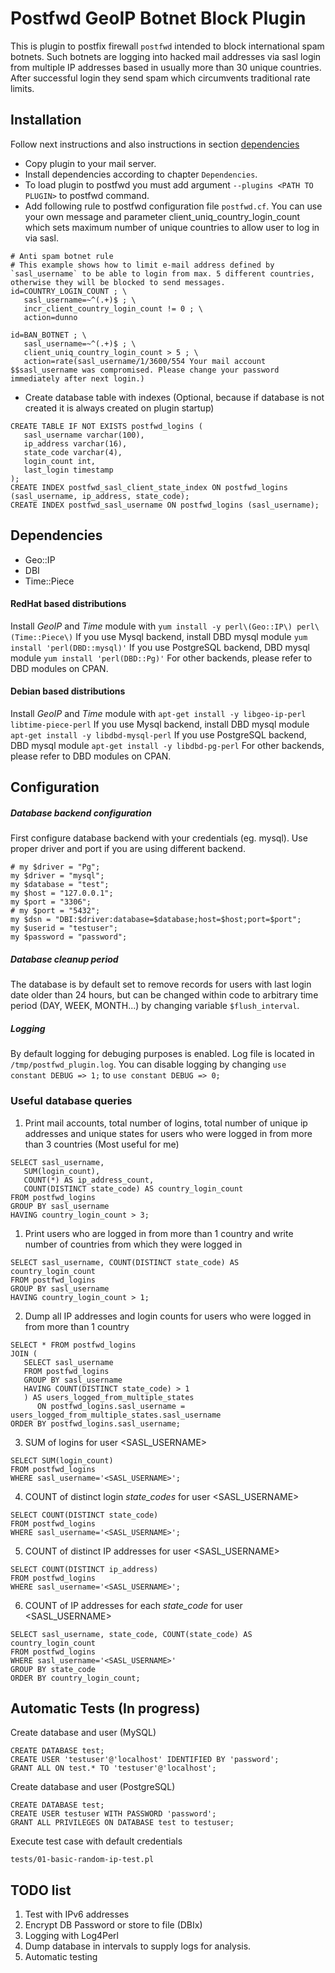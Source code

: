 # Postfwd GeoIP Botnet Block Plugin

This is plugin to postfix firewall `postfwd` intended to block international spam botnets. Such botnets are logging into hacked mail addresses via sasl login from multiple IP addresses based in usually more than 30 unique countries. After successful login they send spam which circumvents traditional rate limits.

## Installation

Follow next instructions and also instructions in section [dependencies](#Dependecies)
- Copy plugin to your mail server. 
- Install dependencies according to chapter `Dependencies`. 
- To load plugin to postfwd you must add argument `--plugins <PATH TO PLUGIN>` to postfwd command. 
- Add following rule to postfwd configuration file `postfwd.cf`. You can use your own message and parameter client_uniq_country_login_count which sets maximum number of unique countries to allow user to log in via sasl. 

```
# Anti spam botnet rule
# This example shows how to limit e-mail address defined by `sasl_username` to be able to login from max. 5 different countries, otherwise they will be blocked to send messages.
id=COUNTRY_LOGIN_COUNT ; \
   sasl_username=~^(.+)$ ; \
   incr_client_country_login_count != 0 ; \
   action=dunno

id=BAN_BOTNET ; \
   sasl_username=~^(.+)$ ; \
   client_uniq_country_login_count > 5 ; \
   action=rate(sasl_username/1/3600/554 Your mail account $$sasl_username was compromised. Please change your password immediately after next login.)
```

- Create database table with indexes (Optional, because if database is not created it is always created on plugin startup) 

```
CREATE TABLE IF NOT EXISTS postfwd_logins (
   sasl_username varchar(100),
   ip_address varchar(16),
   state_code varchar(4),
   login_count int,
   last_login timestamp
);
CREATE INDEX postfwd_sasl_client_state_index ON postfwd_logins (sasl_username, ip_address, state_code);
CREATE INDEX postfwd_sasl_username ON postfwd_logins (sasl_username);
```


## Dependencies

* Geo::IP
* DBI
* Time::Piece


#### RedHat based distributions 

Install *GeoIP* and *Time* module with `yum install -y perl\(Geo::IP\) perl\(Time::Piece\)`
If you use Mysql backend, install DBD mysql module `yum install 'perl(DBD::mysql)'`
If you use PostgreSQL backend, DBD mysql module `yum install 'perl(DBD::Pg)'`
For other backends, please refer to DBD modules on CPAN.

#### Debian based distributions 

Install *GeoIP* and *Time* module with `apt-get install -y libgeo-ip-perl libtime-piece-perl`
If you use Mysql backend, install DBD mysql module `apt-get install -y libdbd-mysql-perl`
If you use PostgreSQL backend, DBD mysql module `apt-get install -y libdbd-pg-perl`
For other backends, please refer to DBD modules on CPAN.


## Configuration

##### Database backend configuration

First configure database backend with your credentials (eg. mysql). Use proper driver and port if you are using different backend.

```
# my $driver = "Pg"; 
my $driver = "mysql"; 
my $database = "test";
my $host = "127.0.0.1";
my $port = "3306";
# my $port = "5432";
my $dsn = "DBI:$driver:database=$database;host=$host;port=$port";
my $userid = "testuser";
my $password = "password";
```
##### Database cleanup period

The database is by default set to remove records for users with last login date older than 24 hours, but can be changed within code to arbitrary time period (DAY, WEEK, MONTH...) by changing variable `$flush_interval`.

##### Logging

By default logging for debuging purposes is enabled. Log file is located in `/tmp/postfwd_plugin.log`.
You can disable logging by changing `use constant DEBUG => 1;` to `use constant DEBUG => 0;`

### Useful database queries 

1. Print mail accounts, total number of logins, total number of unique ip addresses and unique states for users who were logged in from more than 3 countries (Most useful for me)
```
SELECT sasl_username, 
   SUM(login_count), 
   COUNT(*) AS ip_address_count, 
   COUNT(DISTINCT state_code) AS country_login_count 
FROM postfwd_logins 
GROUP BY sasl_username 
HAVING country_login_count > 3;
```

1. Print users who are logged in from more than 1 country and write number of countries from which they were logged in
```
SELECT sasl_username, COUNT(DISTINCT state_code) AS country_login_count 
FROM postfwd_logins 
GROUP BY sasl_username 
HAVING country_login_count > 1;
```

2. Dump all IP addresses and login counts for users who were logged in from more than 1 country
```
SELECT * FROM postfwd_logins 
JOIN (
   SELECT sasl_username 
   FROM postfwd_logins 
   GROUP BY sasl_username 
   HAVING COUNT(DISTINCT state_code) > 1
   ) AS users_logged_from_multiple_states 
      ON postfwd_logins.sasl_username = users_logged_from_multiple_states.sasl_username 
ORDER BY postfwd_logins.sasl_username;
```

3. SUM of logins for user <SASL_USERNAME>
```
SELECT SUM(login_count) 
FROM postfwd_logins 
WHERE sasl_username='<SASL_USERNAME>';
```

4. COUNT of distinct login *state_codes* for user <SASL_USERNAME>
```
SELECT COUNT(DISTINCT state_code) 
FROM postfwd_logins 
WHERE sasl_username='<SASL_USERNAME>';
```

5. COUNT of distinct IP addresses for user <SASL_USERNAME>
```
SELECT COUNT(DISTINCT ip_address) 
FROM postfwd_logins 
WHERE sasl_username='<SASL_USERNAME>';
```

6. COUNT of IP addresses for each *state_code* for user <SASL_USERNAME>
```
SELECT sasl_username, state_code, COUNT(state_code) AS country_login_count 
FROM postfwd_logins 
WHERE sasl_username='<SASL_USERNAME>' 
GROUP BY state_code 
ORDER BY country_login_count;
```

## Automatic Tests (In progress)

Create database and user (MySQL)

```
CREATE DATABASE test;
CREATE USER 'testuser'@'localhost' IDENTIFIED BY 'password';
GRANT ALL ON test.* TO 'testuser'@'localhost';
```

Create database and user (PostgreSQL)

```
CREATE DATABASE test;
CREATE USER testuser WITH PASSWORD 'password';
GRANT ALL PRIVILEGES ON DATABASE test to testuser;
```

Execute test case with default credentials

```
tests/01-basic-random-ip-test.pl
```

## TODO list

1. Test with IPv6 addresses
2. Encrypt DB Password or store to file (DBIx)
3. Logging with Log4Perl
4. Dump database in intervals to supply logs for analysis.
5. Automatic testing

